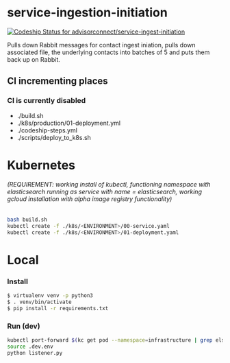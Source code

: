 # service-ingestion-initiation
[ ![Codeship Status for advisorconnect/service-ingest-initiation](https://app.codeship.com/projects/7489e4e0-3d94-0135-0993-02707c28cc3a/status?branch=production)](https://app.codeship.com/projects/229236)

Pulls down Rabbit messages for contact ingest iniation, pulls down associated file, the underlying contacts into batches of 5 and puts them back up on Rabbit.

## CI incrementing places
### CI is currently disabled
- ./build.sh
- ./k8s/production/01-deployment.yml
- ./codeship-steps.yml
- ./scripts/deploy_to_k8s.sh


# Kubernetes 
###### (*REQUIREMENT*: working install of kubectl, functioning namespace with elasticsearch running as service with name = elasticsearch, working gcloud installation with alpha image registry functionality)
```bash
bash build.sh
kubectl create -f ./k8s/<ENVIRONMENT>/00-service.yaml
kubectl create -f ./k8s/<ENVIRONMENT>/01-deployment.yaml
```


# Local
### Install


```bash
$ virtualenv venv -p python3
$ . venv/bin/activate
$ pip install -r requirements.txt
```

### Run (dev)

```bash
kubectl port-forward $(kc get pod --namespace=infrastructure | grep els-client | head -n1 | awk '{print $1}') 9200 --namespace=infrastructure
source .dev.env
python listener.py
```
